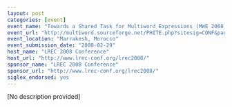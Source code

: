 ```yaml
---
layout: post
categories: [event]
event_name: "Towards a Shared Task for Multiword Expressions (MWE 2008)"
event_url: "http://multiword.sourceforge.net/PHITE.php?sitesig=CONF&page=CONF_50_MWE_2008___lb__LREC__rb__"
event_location: "Marrakesh, Morocco"
event_submission_date: "2008-02-29"
host_name: "LREC 2008 Conference"
host_url: "http://www.lrec-conf.org/lrec2008/"
sponsor_name: "LREC 2008 Conference"
sponsor_url: "http://www.lrec-conf.org/lrec2008/"
siglex_endorsed: yes
---
```

[No description provided]
